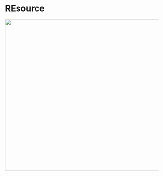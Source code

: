 # REsource

<img src="https://encrypted-tbn0.gstatic.com/images?q=tbn:ANd9GcQ75pskKOPSO0UxOirifymlPE7yOMxsVh1xpw&usqp=CAU" height="500" width="1000">
